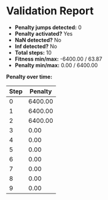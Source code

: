 # Validation Report

- **Penalty jumps detected:** 0
- **Penalty activated?** Yes
- **NaN detected?** No
- **Inf detected?** No
- **Total steps:** 10
- **Fitness min/max:** -6400.00 / 63.87
- **Penalty min/max:** 0.00 / 6400.00

**Penalty over time:**

Step | Penalty
--- | ---
0 | 6400.00
1 | 6400.00
2 | 6400.00
3 | 0.00
4 | 0.00
5 | 0.00
6 | 0.00
7 | 0.00
8 | 0.00
9 | 0.00
